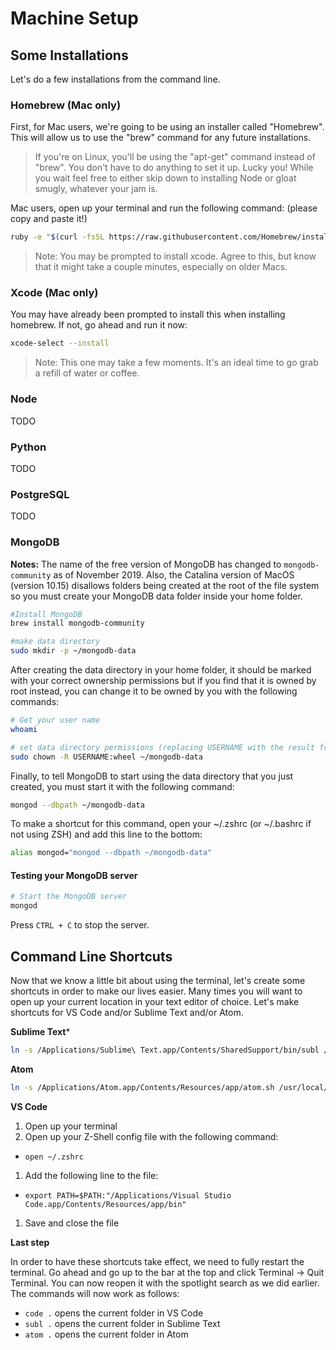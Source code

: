 # Machine Setup

## Some Installations

Let's do a few installations from the command line. 

### Homebrew (Mac only)

First, for Mac users, we're going to be using an installer called "Homebrew". This will allow us to use the "brew" command for any future installations.

> If you're on Linux, you'll be using the "apt-get" command instead of "brew". You don't have to do anything to set it up. Lucky you! While you wait feel free to either skip down to installing Node or gloat smugly, whatever your jam is.

Mac users, open up your terminal and run the following command: (please copy and paste it!)

```sh
ruby -e "$(curl -fsSL https://raw.githubusercontent.com/Homebrew/install/master/install)"
```

> Note: You may be prompted to install xcode. Agree to this, but know that it might take a couple minutes, especially on older Macs.

### Xcode (Mac only)

You may have already been prompted to install this when installing homebrew. If not, go ahead and run it now:

```sh
xcode-select --install
```

> Note: This one may take a few moments. It's an ideal time to go grab a refill of water or coffee.

### Node

TODO

### Python

TODO

### PostgreSQL

TODO

### MongoDB

**Notes:** The name of the free version of MongoDB has changed to `mongodb-community` as of November 2019. Also, the Catalina version of MacOS (version 10.15) disallows folders being created at the root of the file system so you must create your MongoDB data folder inside your home folder.

```sh
#Install MongoDB
brew install mongodb-community

#make data directory
sudo mkdir -p ~/mongodb-data
```

After creating the data directory in your home folder, it should be marked with your correct ownership permissions but if you find that it is owned by root instead, you can change it to be owned by you with the following commands:

```sh
# Get your user name
whoami

# set data directory permissions (replacing USERNAME with the result from whoami above)
sudo chown -R USERNAME:wheel ~/mongodb-data
```

Finally, to tell MongoDB to start using the data directory that you just created, you must start it with the following command:

```sh
mongod --dbpath ~/mongodb-data
```

To make a shortcut for this command, open your ~/.zshrc (or ~/.bashrc if not using ZSH) and add this line to the bottom:

```sh
alias mongod="mongod --dbpath ~/mongodb-data"
```

#### Testing your MongoDB server

```sh
# Start the MongoDB server
mongod
```

Press `CTRL + C` to stop the server.

## Command Line Shortcuts

Now that we know a little bit about using the terminal, let's create some shortcuts in order to make our lives easier. Many times you will want to open up your current location in your text editor of choice. Let's make shortcuts for VS Code and/or Sublime Text and/or Atom.

**Sublime Text***

```bash
ln -s /Applications/Sublime\ Text.app/Contents/SharedSupport/bin/subl /usr/local/bin/subl
```

**Atom**

```bash
ln -s /Applications/Atom.app/Contents/Resources/app/atom.sh /usr/local/bin/atom
```

**VS Code**

1. Open up your terminal
1. Open up your Z-Shell config file with the following command: 
  * `open ~/.zshrc`
1. Add the following line to the file:
  * `export PATH=$PATH:"/Applications/Visual Studio Code.app/Contents/Resources/app/bin"`
1. Save and close the file

**Last step**

In order to have these shortcuts take effect, we need to fully restart the terminal. Go ahead and go up to the bar at the top and click Terminal -> Quit Terminal. You can now reopen it with the spotlight search as we did earlier. The commands will now work as follows:

 * `code .` opens the current folder in VS Code
 * `subl .` opens the current folder in Sublime Text
 * `atom .` opens the current folder in Atom
 
